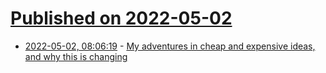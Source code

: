 # [Published on 2022-05-02](index.md)

* [2022-05-02, 08:06:19](https://news.ycombinator.com/item?id=31232487) - [My adventures in cheap and expensive ideas, and why this is changing](https://craigburgess.substack.com/p/my-adventures-in-cheap-and-expensive)
